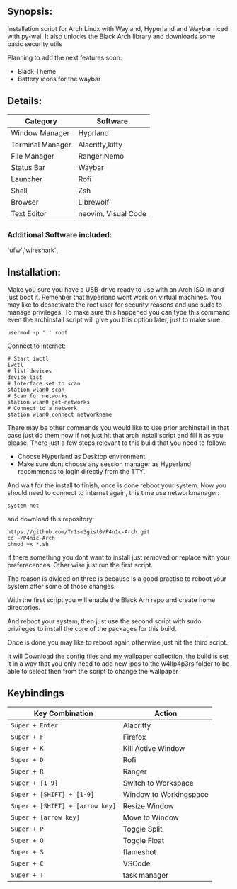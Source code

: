 ## Synopsis:
Installation script for Arch Linux with Wayland, Hyperland and Waybar riced with py-wal.
It also unlocks the Black Arch library and downloads some basic security utils

Planning to add the next features soon:
- Black Theme
- Battery icons for the waybar 

## Details:

| Category               | Software               
|------------------------|------------------------|
| Window Manager         | Hyprland               |
| Terminal Manager       | Alacritty,kitty        |
| File Manager           | Ranger,Nemo            |
| Status Bar             | Waybar                 |
| Launcher               | Rofi                   |
| Shell                  | Zsh                    |
| Browser                | Librewolf              |
| Text Editor            | neovim, Visual Code    |

### Additional Software included:
´ufw´,'wireshark´, 

## Installation:

Make you sure you have a USB-drive ready to use with an Arch ISO in and just boot it. Remenber that hyperland wont work on virtual machines. 
You may like to desactivate the root user for security reasons and use sudo to manage privileges. To make sure this happened you can type this command even the archinstall script will give you this option later, just to make sure:

```
usermod -p '!' root
```
Connect to internet:

```
# Start iwctl
iwctl
# list devices
device list
# Interface set to scan
station wlan0 scan
# Scan for networks
station wlan0 get-networks
# Connect to a network
station wlan0 connect networkname
```

There may be other commands you would like to use prior archinstall in that case just do them now if not just hit that arch install script and fill it as you please. There just a few steps relevant to this build that you need to follow:

- Choose Hyperland as Desktop environment
- Make sure dont choose any session manager as Hyperland recommends to login directly from the TTY.

And wait for the install to finish, once is done reboot your system.
Now you should need to connect to internet again, this time use networkmanager:
```
system net
```
and download this repository:

```
https://github.com/Tr1sm3gist0/P4n1c-Arch.git
cd ~/P4nic-Arch
chmod +x *.sh
```

If there something you dont want to install just removed or replace with your preferecences. Other wise just run the first script.

The reason is divided on three is because is a good practise to reboot your system after some of those changes.

With the first script you will enable the Black Arh repo and create home directories.


And reboot your system, then just use the second script with sudo privileges to install the core of the packages for this build.

Once is done you may like to reboot again otherwise just hit the third script.

It will Download the config files and my wallpaper collection, the build is set it in a way that you only need to add new jpgs to the w4llp4p3rs folder to be able to select then from the script to change the wallpaper

## Keybindings

| Key Combination                      | Action                  |
|--------------------------------------|-------------------------|
| `Super + Enter`                      | Alacritty               |
| `Super + F`                          | Firefox                 |
| `Super + K`                          | Kill Active Window      |
| `Super + D`                          | Rofi                    |
| `Super + R`                          | Ranger                  |
| `Super + [1-9]`                      | Switch to Workspace     |
| `Super + [SHIFT] + [1-9]`            | Window to Workingspace  |
| `Super + [SHIFT] + [arrow key]`      | Resize Window           |
| `Super + [arrow key]`                | Move to Window          |
| `Super + P`                          | Toggle Split            |
| `Super + O`                          | Toggle Float            |
| `Super + S`                          | flameshot               |
| `Super + C`                          | VSCode                  |
| `Super + T`                          | task manager            |





